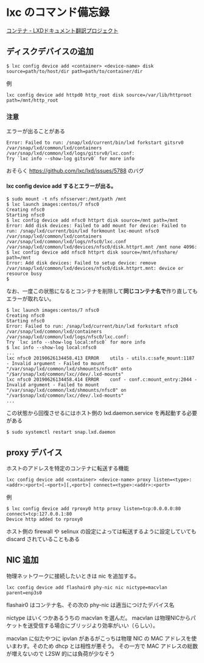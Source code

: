 # lxc のコマンド備忘録
[コンテナ - LXDドキュメント翻訳プロジェクト](https://lxd-ja.readthedocs.io/ja/latest/containers/)

## ディスクデバイスの追加

```
$ lxc config device add <container> <device-name> disk source=path/to/host/dir path=path/to/container/dir
```

例
```
lxc config device add httpd0 http_root disk source=/var/lib/httproot path=/mnt/http_root
```
### 注意
エラーが出ることがある
```
Error: Failed to run: /snap/lxd/current/bin/lxd forkstart gitsrv0 /var/snap/lxd/common/lxd/containers /var/snap/lxd/common/lxd/logs/gitsrv0/lxc.conf:
Try `lxc info --show-log gitsrv0` for more info
```

おそらく https://github.com/lxc/lxd/issues/5788 のバグ

#### lxc config device add するとエラーが出る。
```
$ sudo mount -t nfs nfsserver:/mnt/path /mnt
$ lxc launch images:centos/7 nfsc0
Creating nfsc0
Starting nfsc0
$ lxc config device add nfsc0 httprt disk source=/mnt path=/mnt
Error: Add disk devices: Failed to add mount for device: Failed to run: /snap/lxd/current/bin/lxd forkmount lxc-mount nfsc0 /var/snap/lxd/common/lxd/containers /var/snap/lxd/common/lxd/logs/nfsc0/lxc.conf /var/snap/lxd/common/lxd/devices/nfsc0/disk.httprt.mnt /mnt none 4096:                                       
$ lxc config device add nfsc0 httprt disk source=/mnt/nfsshare/ path=/mnt
Error: Add disk devices: Failed to setup device: remove /var/snap/lxd/common/lxd/devices/nfsc0/disk.httprt.mnt: device or resource busy 
$
```
なお、一度この状態になるとコンテナを削除して**同じコンテナ名で**作り直してもエラーが取れない。
```
$ lxc launch images:centos/7 nfsc0
Creating nfsc0
Starting nfsc0
Error: Failed to run: /snap/lxd/current/bin/lxd forkstart nfsc0 /var/snap/lxd/common/lxd/containers /var/snap/lxd/common/lxd/logs/nfsc0/lxc.conf:
Try `lxc info --show-log local:nfsc0` for more info
$ lxc info --show-log local:nfsc0
...
lxc nfsc0 20190626134458.413 ERROR    utils - utils.c:safe_mount:1187 - Invalid argument - Failed to mount "/var/snap/lxd/common/lxd/shmounts/nfsc0" onto "/$ar/snap/lxd/common/lxc//dev/.lxd-mounts"
lxc nfsc0 20190626134458.414 ERROR    conf - conf.c:mount_entry:2044 - Invalid argument - Failed to mount "/var/snap/lxd/common/lxd/shmounts/nfsc0" on "/var$snap/lxd/common/lxc//dev/.lxd-mounts"
...
```
この状態から回復させるにはホスト側の lxd.daemon.service を再起動する必要がある
```
$ sudo systemctl restart snap.lxd.daemon
```

## proxy デバイス
ホストのアドレスを特定のコンテナに転送する機能
```
lxc config device add <container> <device-name> proxy listen=<type>:<addr>:<port>[-<port>][,<port>] connect=<type>:<addr>:<port>
```

例
```
$ lxc config device add rproxy0 http proxy listen=tcp:0.0.0.0:80 connect=tcp:127.0.0.1:80
Device http added to rproxy0
```
ホスト側の firewall や selinux の設定によっては転送するように設定していても discard されていることもある

## NIC 追加
物理ネットワークに接続したいときは nic を追加する。

```
lxc config device add flashair0 phy-nic nic nictype=macvlan parent=enp3s0
```
flashair0 はコンテナ名、その次の phy-nic は適当につけたデバイス名

nictype はいくつかあるうちの macvlan を選んだ。
macvlan は物理NICからパケットを送受信する場合にブリッジより効率がいい（らしい）。

macvlan に似たやつに ipvlan があるがこっちは物理 NIC の MAC アドレスを使いまわす。そのため dhcp とは相性が悪そう。
その一方で MAC アドレスの総数が増えないので L2SW 的には負荷が少なそう
